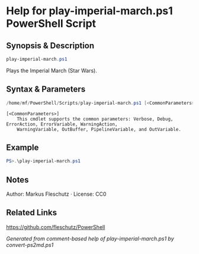 # Help for play-imperial-march.ps1 PowerShell Script

## Synopsis & Description
```powershell
play-imperial-march.ps1
```

Plays the Imperial March (Star Wars).

## Syntax & Parameters
```powershell
/home/mf/PowerShell/Scripts/play-imperial-march.ps1 [<CommonParameters>]
```

```
[<CommonParameters>]
    This cmdlet supports the common parameters: Verbose, Debug, ErrorAction, ErrorVariable, WarningAction, 
    WarningVariable, OutBuffer, PipelineVariable, and OutVariable.
```

## Example
```powershell
PS>.\play-imperial-march.ps1
```


## Notes
Author: Markus Fleschutz · License: CC0

## Related Links
https://github.com/fleschutz/PowerShell

*Generated from comment-based help of play-imperial-march.ps1 by convert-ps2md.ps1*
